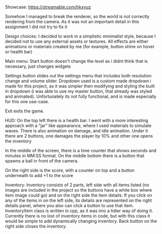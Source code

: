 Showcase: https://streamable.com/hkxyuz

Somehow I managed to break the renderer, so the world is not correctly rendering from the camera. As it was not an important detail in this assignment I did not try to fix it

Design choices:
I decided to work in a simplistic minimalist style, because I decided not to use any external assets or textures. All effects are either animations or materials created by me (for example, button shine on hover or health bar)

Main menu:
Start button doesn't change the level as i didnt think that is necessary, just changes widgets

Settings button slides out the settings menu that includes both resolution change and volume slider. Dropdown used is a custom made dropdown i made for this project, as it was simpler then modifying and styling the built in dropdown (i was able to use my master button, that already was styled and animated). Unfortunately its not fully functional, and is made especially for this one use-case.

Exit exits the game.

HUD:
On the top left there is a health bar. I went with a more interesting approach with a “jar” like appearance, where I used materials to simulate waves. There is also animation on damage, and idle animation. Under it there are 2 buttons, one damages the player by 10% and other one opens the inventory

In the middle of the screen, there is a time counter that shows seconds and minutes in MM:SS format. On the middle bottom there is a button that spawns a ball in front of the camera.

On the right side is the score, with a counter on top and a button underneath to add +1 to the score

Inventory:
Inventory consists of 2 parts, left side with all items listed (no images are included in the project so the buttons have a white box where item image could go) and on the right side the item details. If you click on any of the items in on the left side, its details are represented on the right details panel, where you also can click a button to use that item. InventoryItem class is written in cpp, as it was imo a tidier way of doing it. Currently there is no lost of inventory items in code, but with this class it would be simple to add dynamically changing inventory.
Back button on the right side closes the inventory.
